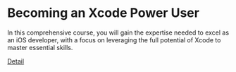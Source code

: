 # Becoming an Xcode Power User

In this comprehensive course, you will gain the expertise needed to excel as an iOS developer, with a focus on leveraging the full potential of Xcode to master essential skills. 

[Detail](https://eduitfree.com/course/becoming-an-xcode-power-user)